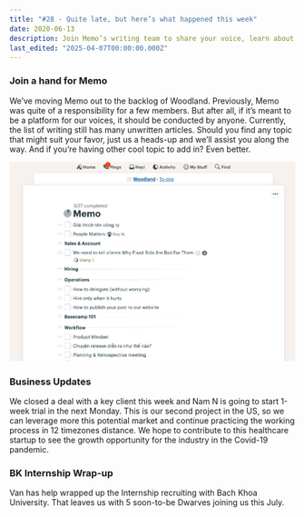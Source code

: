 ```yaml
---
title: "#28 - Quite late, but here’s what happened this week"
date: 2020-06-13
description: Join Memo’s writing team to share your voice, learn about our new US healthcare project, and meet five new interns joining us this July.
last_edited: "2025-04-07T00:00:00.000Z"
---
```


### Join a hand for Memo

We’ve moving Memo out to the backlog of Woodland. Previously, Memo was quite of a responsibility for a few members. But after all, if it’s meant to be a platform for our voices, it should be conducted by anyone. Currently, the list of writing still has many unwritten articles. Should you find any topic that might suit your favor, just us a heads-up and we’ll assist you along the way. And if you’re having other cool topic to add in? Even better.

![](assets/notion-image-1744007072852-bwops.webp)

### Business Updates

We closed a deal with a key client this week and Nam N is going to start 1-week trial in the next Monday. This is our second project in the US, so we can leverage more this potential market and continue practicing the working process in 12 timezones distance. We hope to contribute to this healthcare startup to see the growth opportunity for the industry in the Covid-19 pandemic.

### BK Internship Wrap-up

Van has help wrapped up the Internship recruiting with Bach Khoa University. That leaves us with 5 soon-to-be Dwarves joining us this July.
